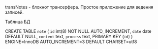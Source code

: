 transNotes - блокнот трансерфера. Простое приложение для ведения записей.

Таблица БД

CREATE TABLE `note` (
 `id` int(8) NOT NULL AUTO_INCREMENT,
 `date` date DEFAULT NULL,
 `content` text,
 `process` text,
 PRIMARY KEY (`id`)
) ENGINE=InnoDB AUTO_INCREMENT=3 DEFAULT CHARSET=utf8
